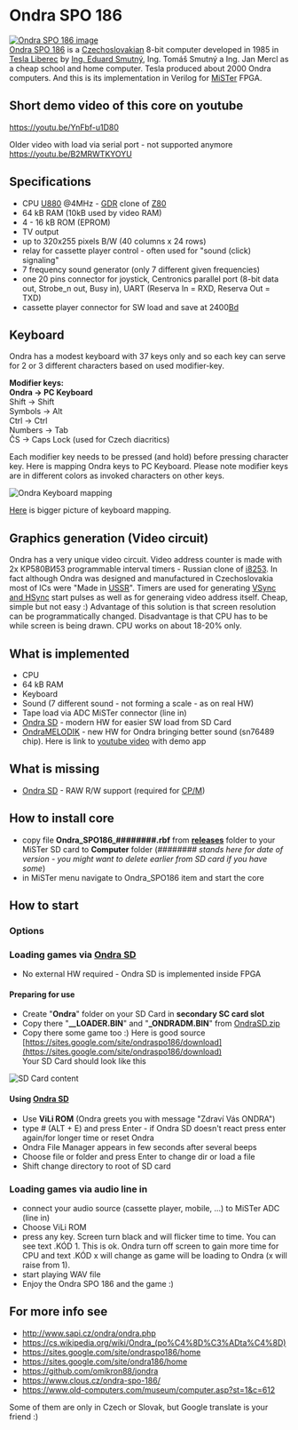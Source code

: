 # Ondra SPO 186
[![Ondra SPO 186 image](/pictures/Ondra_th.jpg)](/pictures/Ondra.jpg)  
[Ondra SPO 186](https://cs.wikipedia.org/wiki/Ondra_(po%C4%8D%C3%ADta%C4%8D)) is a [Czechoslovakian](https://en.wikipedia.org/wiki/Czechoslovakia) 8-bit computer developed in 1985 in [Tesla Liberec](https://en.wikipedia.org/wiki/Tesla_(Czechoslovak_company)) by [Ing. Eduard Smutný](https://cs.wikipedia.org/wiki/Eduard_Smutn%C3%BD), Ing. Tomáš Smutný a Ing. Jan Mercl as a cheap school and home computer. Tesla produced about 2000 Ondra computers.
And this is its implementation in Verilog for [MiSTer](https://github.com/MiSTer-devel/Main_MiSTer/wiki) FPGA.

## Short demo video of this core on youtube

https://youtu.be/YnFbf-u1D80 


Older video with load via serial port - not supported anymore  
https://youtu.be/B2MRWTKYOYU

## Specifications

* CPU [U880](https://en.wikipedia.org/wiki/U880) @4MHz - [GDR](https://en.wikipedia.org/wiki/East_Germany) clone of [Z80](https://en.wikipedia.org/wiki/Z80)
* 64 kB RAM (10kB used by video RAM)
* 4 - 16 kB ROM (EPROM) 
* TV output 
* up to 320x255 pixels B/W (40 columns x 24 rows)
* relay for cassette player control - often used for "sound (click) signaling"
* 7 frequency sound generator (only 7 different given frequencies)
* one 20 pins connector for joystick, Centronics parallel port (8-bit data out, Strobe_n out, Busy in), UART (Reserva In = RXD, Reserva Out = TXD)
* cassette player connector for SW load and save at 2400[Bd](https://en.wikipedia.org/wiki/Baud)

## Keyboard

Ondra has a modest keyboard with 37 keys only and so each key can serve for 2 or 3 different characters based on used modifier-key.

**Modifier keys:**  
**Ondra      -> PC Keyboard**  
Shift      -> Shift  
Symbols    -> Alt  
Ctrl       -> Ctrl  
Numbers    -> Tab  
ČS         -> Caps Lock (used for Czech diacritics)

Each modifier key needs to be pressed (and hold) before pressing character key. 
Here is mapping Ondra keys to PC Keyboard. Please note modifier keys are in different colors as invoked characters on other keys.

![Ondra Keyboard mapping](/pictures/OndraKeyboardMapping_small.jpg)

[Here](/pictures/OndraKeyboardMapping.jpg) is bigger picture of keyboard mapping.

## Graphics generation (Video circuit)

Ondra has a very unique video circuit. Video address counter is made with 2x КР580ВИ53 programmable interval timers - Russian clone of [i8253](https://en.wikipedia.org/wiki/Intel_8253). In fact although Ondra was designed and manufactured in Czechoslovakia most of ICs were "Made in [USSR](https://en.wikipedia.org/wiki/Soviet_Union)".
Timers are used for generating [VSync and HSync](https://en.wikipedia.org/wiki/Analog_television#Vertical_synchronization) start pulses as well as for generaing video address itself. Cheap, simple but not easy :)
Advantage of this solution is that screen resolution can be programmatically changed. Disadvantage is that CPU has to be while screen is being drawn. CPU works on about 18-20% only.


## What is implemented

* CPU
* 64 kB RAM
* Keyboard
* Sound (7 different sound - not forming a scale - as on real HW)
* Tape load via ADC MiSTer connector (line in)
* [Ondra SD](https://sites.google.com/site/ondraspo186/4-rom-card-sd) - modern HW for easier SW load from SD Card
* [OndraMELODIK](https://github.com/72ka/OndraMELODIK) - new HW for Ondra bringing better sound (sn76489 chip). Here is link to [youtube video](https://youtu.be/u5RyUs0VGdg) with demo app

## What is missing

* [Ondra SD](https://sites.google.com/site/ondraspo186/4-rom-card-sd) - RAW R/W support (required for [CP/M](https://sites.google.com/site/ondraspo186/8-ondra-cp-m))

## How to install core

* copy file **Ondra_SPO186_########.rbf** from **[releases](/releases)** folder to your MiSTer SD card to **Computer** folder
(*######## stands here for date of version - you might want to delete earlier from SD card if you have some*)
* in MiSTer menu navigate to Ondra_SPO186 item and start the core

## How to start

### Options
 
### Loading games via [Ondra SD](https://sites.google.com/site/ondraspo186/4-rom-card-sd) 

* No external HW required - Ondra SD is implemented inside FPGA

#### Preparing for use
* Create "**Ondra**" folder on your SD Card in **secondary SC card slot** 
* Copy there "**__LOADER.BIN**" and "**_ONDRADM.BIN**" from [OndraSD.zip](https://sites.google.com/site/ondraspo186/download/9-3-hardware/OndraSD.zip?attredirects=0&d=1)
* Copy there some game too :) Here is good source [https://sites.google.com/site/ondraspo186/download](https://sites.google.com/site/ondraspo186/download)  
Your SD Card should look like this

![SD Card content](/pictures/SDCard.jpg)

#### Using [Ondra SD](https://sites.google.com/site/ondraspo186/4-rom-card-sd) 
* Use **ViLi ROM** (Ondra greets you with message "Zdraví Vás ONDRA")
* type # (ALT + E) and press Enter - if Ondra SD doesn't react press enter again/for longer time or reset Ondra
* Ondra File Manager appears in few seconds after several beeps
* Choose file or folder and press Enter to change dir or load a file
* Shift change directory to root of SD card


### Loading games via audio line in

* connect your audio source (cassette player, mobile, ...) to MiSTer ADC (line in)
* Choose ViLi ROM
* press any key. Screen turn black and will flicker time to time. You can see text .KÓD 1. This is ok. Ondra turn off screen to gain more time for CPU and text .KÓD x will change as game will be loading to Ondra (x will raise from 1).
* start playing WAV file
* Enjoy the Ondra SPO 186 and the game :)

## For more info see

* http://www.sapi.cz/ondra/ondra.php
* https://cs.wikipedia.org/wiki/Ondra_(po%C4%8D%C3%ADta%C4%8D)
* https://sites.google.com/site/ondraspo186/home
* https://sites.google.com/site/ondra186/home 
* https://github.com/omikron88/jondra
* https://www.clous.cz/ondra-spo-186/
* https://www.old-computers.com/museum/computer.asp?st=1&c=612

Some of them are only in Czech or Slovak, but Google translate is your friend :)
